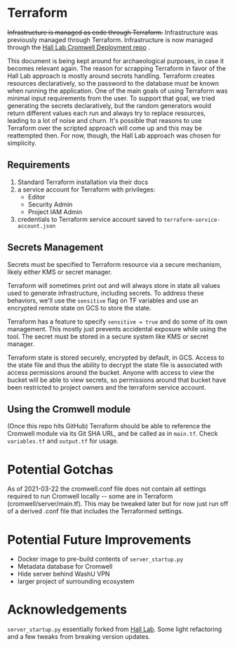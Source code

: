 # Terraform

~~Infrastructure is managed as code through Terraform.~~
Infrastructure was previously managed through
Terraform. Infrastructure is now managed through the [Hall Lab
Cromwell Deployment repo](https://github.com/hall-lab/cromwell-deployment)
.

This document is being kept around for archaeological purposes, in
case it becomes relevant again. The reason for scrapping Terraform in
favor of the Hall Lab approach is mostly around secrets
handling. Terraform creates resources declaratively, so the password
to the database must be known when running the application. One of the
main goals of using Terraform was minimal input requirements from the
user. To support that goal, we tried generating the secrets
declaratively, but the random generators would return different values
each run and always try to replace resources, leading to a lot of
noise and churn. It's possible that reasons to use Terraform over the
scripted approach will come up and this may be reattempted then. For
now, though, the Hall Lab approach was chosen for simplicity.


## Requirements
1. Standard Terraform installation via their docs
1. a service account for Terraform with privileges:
    - Editor
    - Security Admin
    - Project IAM Admin
1. credentials to Terraform service account saved to
   `terraform-service-account.json`


## Secrets Management

Secrets must be specified to Terraform resource via a secure
mechanism, likely either KMS or secret manager.

Terraform will sometimes print out and will always store in state all
values used to generate infrastructure, including secrets. To address
these behaviors, we'll use the `sensitive` flag on TF variables and
use an encrypted remote state on GCS to store the state.

Terraform has a feature to specify `sensitive = true` and do some of
its own management. This mostly just prevents accidental exposure
while using the tool. The secret must be stored in a secure system
like KMS or secret manager.

Terraform state is stored securely, encrypted by default, in
GCS. Access to the state file and thus the ability to decrypt the
state file is associated with access permissions around the
bucket. Anyone with access to view the bucket will be able to view
secrets, so permissions around that bucket have been restricted to
project owners and the terraform service account.


## Using the Cromwell module

(Once this repo hits GitHub) Terraform should be able to reference the
Cromwell module via its Git SHA URL, and be called as in
`main.tf`. Check `variables.tf` and `output.tf` for usage.


# Potential Gotchas

As of 2021-03-22 the cromwell.conf file does not contain all settings
required to run Cromwell locally -- some are in Terraform
(cromwell/server/main.tf). This may be tweaked later but for now just
run off of a derived .conf file that includes the Terraformed settings.


# Potential Future Improvements

- Docker image to pre-build contents of `server_startup.py`
- Metadata database for Cromwell
- Hide server behind WashU VPN
- larger project of surrounding ecosystem


# Acknowledgements

`server_startup.py` essentially forked from [Hall
Lab](https://github.com/hall-lab/cromwell-deployment/blob/b6a665b83b762b37c604f024517d7de683071aad/resources/startup-scripts/cromwell.py).
Some light refactoring and a few tweaks from breaking version updates.
